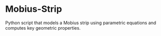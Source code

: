 # Mobius-Strip
Python script that models a Mobius strip using parametric equations and computes key geometric properties.
